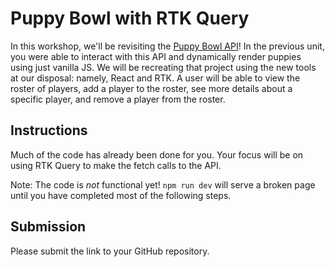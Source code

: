# Puppy Bowl with RTK Query

In this workshop, we'll be revisiting the [Puppy Bowl API](https://fsa-puppy-bowl.herokuapp.com/api/)! In the previous unit, you were able to interact with this API and dynamically render puppies using just vanilla JS. We will be recreating that project using the new tools at our disposal: namely, React and RTK. A user will be able to view the roster of players, add a player to the roster, see more details about a specific player, and remove a player from the roster.

## Instructions

Much of the code has already been done for you. Your focus will be on using RTK Query to make the fetch calls to the API.

Note: The code is _not_ functional yet! `npm run dev` will serve a broken page until you have completed most of the following steps.

<!-- 1. In `api.js`, correctly configure `createApi` to use `API_URL` as the base URL.
   1. Add `"Puppy"` as a tag type. -->
<!-- 2. In `store.js`, configure the store to use the API slice's auto-generated reducer and custom middleware. -->
<!-- 3. In `puppySlice.js`, define the endpoints that will be injected into the API slice.
   1. _(optional)_ Write `transformResponse` and `transformErrorResponse` functions for each endpoint. -->
<!-- 4. Update `PuppyList` and `PuppyDetails` to use the correct query endpoints. Read the JSX as well! You will often have to grab more than just `data`. -->
<!-- 5. Update `PuppyDetails` to use the correct mutation endpoint in order to remove a puppy from the roster. -->
<!-- 6. Update `PuppyForm` to use the correct mutation endpoint so that a puppy is added to the roster when the form is submitted. -->

## Submission

Please submit the link to your GitHub repository.
